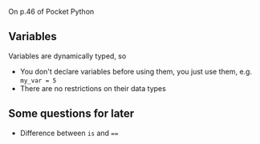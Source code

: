 
On p.46 of Pocket Python




## Variables
Variables are dynamically typed, so
- You don't declare variables before using them, you just use them, e.g. `my_var = 5`
- There are no restrictions on their data types


## Some questions for later
- Difference between `is` and `==`